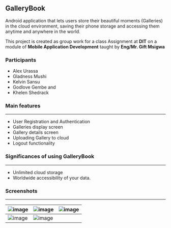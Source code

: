 ## GalleryBook
Android application that lets users store their beautiful moments (Galleries) in the cloud environment, saving their phone storage and accessing them anytime and anywhere in the world.

This project is created as group work for a class Assignment at **DIT** on a module of **Mobile Application Development** taught by **Eng/Mr. Gift Msigwa**

### Participants
- Alex Urassa
- Gladness Mushi
- Kelvin Sansu
- Godlove Gembe and
- Khelen Shedrack

### Main features
---------------
- User Registration and Authentication
- Galleries display screen
- Gallery details screen
- Uploading Gallery to cloud
- Logout functionality

### Significances of using GalleryBook
--------------------
- Unlimited cloud storage
- Worldwide accessibility of your data.

### Screenshots
-------------
|![image](https://github.com/user-attachments/assets/c911d033-4e3e-4dae-ae61-d60907c82ad3)|![image](https://github.com/user-attachments/assets/fb7cf2a6-9acf-470f-917a-26d1757dccbd)|![image](https://github.com/user-attachments/assets/b0d93e73-4926-482b-b3b0-487a80cd3571)|
|----|----|----|
|![image](https://github.com/user-attachments/assets/63532dfb-3c22-4433-9aea-561a8fdd8585)|![image](https://github.com/user-attachments/assets/d5a380e8-13dd-4112-b035-197e843b7f36)|




